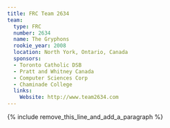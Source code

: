 ```yaml
---
title: FRC Team 2634
team:
  type: FRC
  number: 2634
  name: The Gryphons
  rookie_year: 2008
  location: North York, Ontario, Canada
  sponsors:
  - Toronto Catholic DSB
  - Pratt and Whitney Canada
  - Computer Sciences Corp
  - Chaminade College
  links:
    Website: http://www.team2634.com
---
```


{% include remove_this_line_and_add_a_paragraph %}